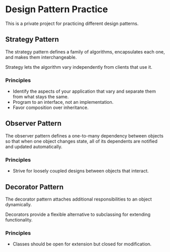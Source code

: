 # Design Pattern Practice

This is a private project for practicing different design patterns.

## Strategy Pattern

The strategy pattern defines a family of algorithms, encapsulates each one, and makes them interchangeable.

Strategy lets the algorithm vary independently from clients that use it.

### Principles

- Identify the aspects of your application that vary and separate them from
what stays the same.
- Program to an interface, not an implementation.
- Favor composition over inheritance.

## Observer Pattern

The observer pattern defines a one-to-many dependency between objects so that when one object changes state, all of its dependents are notified and updated automatically.

### Principles

- Strive for loosely coupled designs between objects that interact.


## Decorator Pattern

The decorator pattern attaches additional responsibilities to an object dynamically.

Decorators provide a flexible alternative to subclassing for extending functionality.

### Principles

- Classes should be open for extension but closed for modification.

